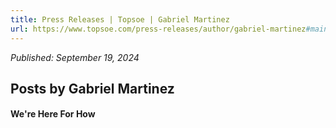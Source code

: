 ```yaml
---
title: Press Releases | Topsoe | Gabriel Martinez
url: https://www.topsoe.com/press-releases/author/gabriel-martinez#main-content
---
```


*Published: September 19, 2024*

## Posts by Gabriel Martinez

#### We're Here For How